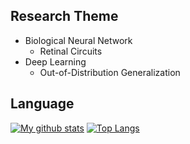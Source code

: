 ## Research Theme
- Biological Neural Network
  - Retinal Circuits
- Deep Learning
  - Out-of-Distribution Generalization

## Language

[![My github stats](https://github-readme-stats.vercel.app/api?username=Kei-t76&count_private=true&show_icons=true&theme=radical)](https://github.com/anuraghazra/github-readme-stats) [![Top Langs](https://github-readme-stats.vercel.app/api/top-langs/?username=Kei-t76&show_icons=true&theme=radical&hide=jupyter%20notebook)](https://github.com/anuraghazra/github-readme-stats)



